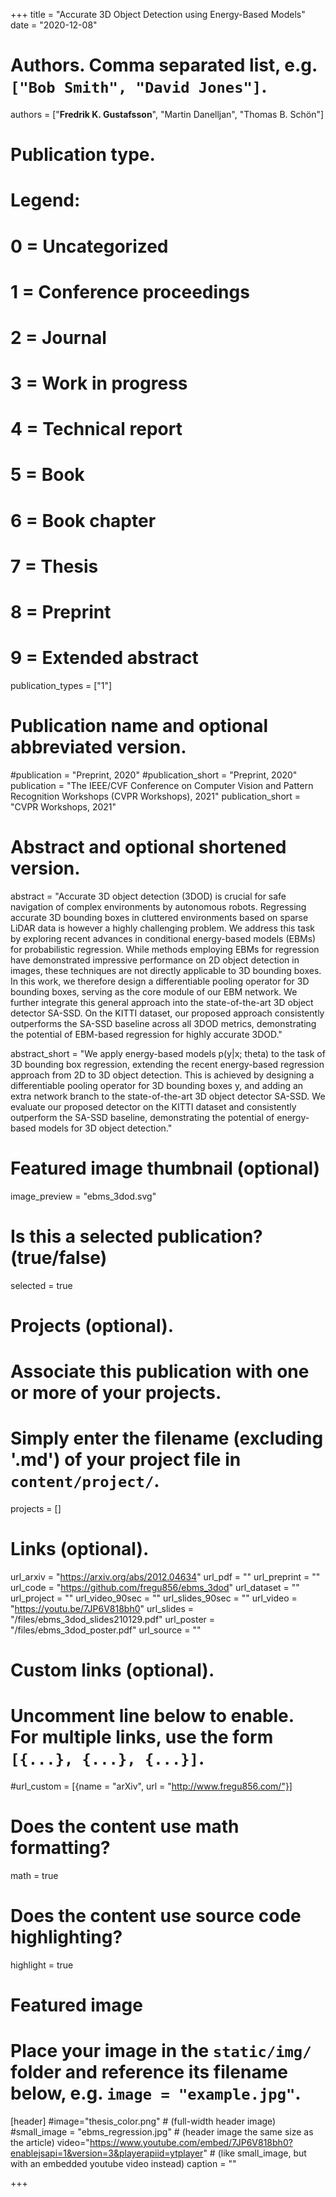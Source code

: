 +++
title = "Accurate 3D Object Detection using Energy-Based Models"
date = "2020-12-08"

# Authors. Comma separated list, e.g. `["Bob Smith", "David Jones"]`.
authors = ["**Fredrik K. Gustafsson**", "Martin Danelljan", "Thomas B. Schön"]

# Publication type.
# Legend:
# 0 = Uncategorized
# 1 = Conference proceedings
# 2 = Journal
# 3 = Work in progress
# 4 = Technical report
# 5 = Book
# 6 = Book chapter
# 7 = Thesis
# 8 = Preprint
# 9 = Extended abstract
publication_types = ["1"]

# Publication name and optional abbreviated version.
#publication = "Preprint, 2020"
#publication_short = "Preprint, 2020"
publication = "The IEEE/CVF Conference on Computer Vision and Pattern Recognition Workshops (CVPR Workshops), 2021"
publication_short = "CVPR Workshops, 2021"

# Abstract and optional shortened version.
abstract = "Accurate 3D object detection (3DOD) is crucial for safe navigation of complex environments by autonomous robots. Regressing accurate 3D bounding boxes in cluttered environments based on sparse LiDAR data is however a highly challenging problem. We address this task by exploring recent advances in conditional energy-based models (EBMs) for probabilistic regression. While methods employing EBMs for regression have demonstrated impressive performance on 2D object detection in images, these techniques are not directly applicable to 3D bounding boxes. In this work, we therefore design a differentiable pooling operator for 3D bounding boxes, serving as the core module of our EBM network. We further integrate this general approach into the state-of-the-art 3D object detector SA-SSD. On the KITTI dataset, our proposed approach consistently outperforms the SA-SSD baseline across all 3DOD metrics, demonstrating the potential of EBM-based regression for highly accurate 3DOD."

abstract_short = "We apply energy-based models p(y|x; theta) to the task of 3D bounding box regression, extending the recent energy-based regression approach from 2D to 3D object detection. This is achieved by designing a differentiable pooling operator for 3D bounding boxes y, and adding an extra network branch to the state-of-the-art 3D object detector SA-SSD. We evaluate our proposed detector on the KITTI dataset and consistently outperform the SA-SSD baseline, demonstrating the potential of energy-based models for 3D object detection."

# Featured image thumbnail (optional)
image_preview = "ebms_3dod.svg"

# Is this a selected publication? (true/false)
selected = true

# Projects (optional).
#   Associate this publication with one or more of your projects.
#   Simply enter the filename (excluding '.md') of your project file in `content/project/`.
projects = []

# Links (optional).
url_arxiv = "https://arxiv.org/abs/2012.04634"
url_pdf = ""
url_preprint = ""
url_code = "https://github.com/fregu856/ebms_3dod"
url_dataset = ""
url_project = ""
url_video_90sec = ""
url_slides_90sec = ""
url_video = "https://youtu.be/7JP6V818bh0"
url_slides = "/files/ebms_3dod_slides210129.pdf"
url_poster = "/files/ebms_3dod_poster.pdf"
url_source = ""

# Custom links (optional).
#   Uncomment line below to enable. For multiple links, use the form `[{...}, {...}, {...}]`.
#url_custom = [{name = "arXiv", url = "http://www.fregu856.com/"}]

# Does the content use math formatting?
math = true

# Does the content use source code highlighting?
highlight = true

# Featured image
# Place your image in the `static/img/` folder and reference its filename below, e.g. `image = "example.jpg"`.
[header]
#image="thesis_color.png" # (full-width header image)
#small_image = "ebms_regression.jpg" # (header image the same size as the article)
video="https://www.youtube.com/embed/7JP6V818bh0?enablejsapi=1&version=3&playerapiid=ytplayer" # (like small_image, but with an embedded youtube video instead)
caption = ""

+++

